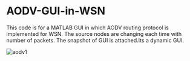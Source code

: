 # AODV-GUI-in-WSN
This code is for a MATLAB GUI in which AODV routing protocol is implemented for WSN. The source nodes are changing each time with number of packets. The snapshot of GUI is attached.Its a dynamic GUI.

![aodv1](https://user-images.githubusercontent.com/11607018/37191379-2ddc0a18-2385-11e8-9914-c677923f57f9.png)
